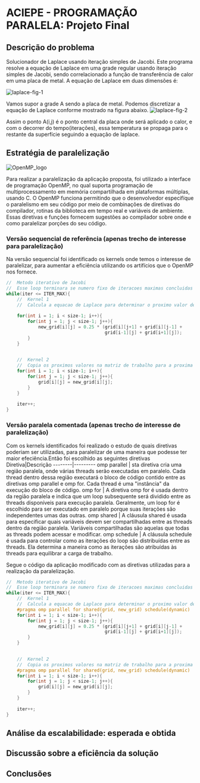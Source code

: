 # ACIEPE - PROGRAMAÇÃO PARALELA: Projeto Final

## Descrição do problema
Solucionador de Laplace usando iteração simples de Jacobi. Este programa resolve a equação de Laplace em uma grade regular usando iteração simples de Jacobi, sendo correlacionado a função de transferência de calor em uma placa de metal. A equação de Laplace em duas dimensões é:

![laplace-fig-1](https://github.com/Hugo-Souza/aciepe_pp_projfinal/assets/54536160/39653ad6-72f8-43c6-af85-b5a1a9b66977)

Vamos supor a grade A sendo a placa de metal. Podemos discretizar a equação de Laplace conforme mostrado na figura abaixo.
![laplace-fig-2](https://github.com/Hugo-Souza/aciepe_pp_projfinal/assets/54536160/c2d3cb22-b89c-4fef-87b6-095fe8765893)

Assim o ponto A(i,j) é o ponto central da placa onde será aplicado o calor, e com o decorrer do tempo(iterações), essa temperatura se propaga para o restante da superfície seguindo a equação de laplace.
## Estratégia de paralelização
![OpenMP_logo](https://github.com/Hugo-Souza/aciepe_pp_projfinal/assets/54536160/7db7d67d-0252-40b3-9a55-ad97494af435)

Para realizar a paralelização da aplicação proposta, foi utilizado a interface de programação OpenMP, no qual suporta programação de multiprocessamento em memória compartilhada em plataformas múltiplas, usando C.
O OpenMP funciona permitindo que o desenvolvedor especifíque o paralelismo em seu código por meio de combinações de diretivas do compilador, rotinas da biblioteca em tempo real e variáveis de ambiente. Essas diretivas e funções fornecem sugestões ao compilador sobre onde e como paralelizar porções do seu código.

### Versão sequencial de referência (apenas trecho de interesse para paralelização)
Na versão sequencial foi identificado os kernels onde temos o interesse de paralelizar, para aumentar a eficiência utilizando os artifícios que o OpenMP nos fornece. 
```c
//  Metodo iterativo de Jacobi
//  Esse loop terminara se numero fixo de iteracoes maximas concluidas
while(iter <= ITER_MAX){
    //  Kernel 1
    //  Calcula a equacao de Laplace para determinar o proximo valor de cada celula da grade
    
    for(int i = 1; i < size-1; i++){
        for(int j = 1; j < size-1; j++){
            new_grid[i][j] = 0.25 * (grid[i][j+1] + grid[i][j-1] +
                                     grid[i-1][j] + grid[i+1][j]);
        }
    }

    
    //  Kernel 2
    //  Copia os proximos valores na matriz de trabalho para a proxima iteracao
    for(int i = 1; i < size-1; i++){
        for(int j = 1; j < size-1; j++){
            grid[i][j] = new_grid[i][j];
        }
    }
        
    iter++;
}
```

### Versão paralela comentada (apenas trecho de interesse de paralelização)
Com os kernels identificados foi realizado o estudo de quais diretivas poderiam ser utilizadas, para paralelizar de uma maneira que podesse ter maior efeciência.Então foi escolhido as seguintes diretivas 
Diretiva|Descrição
--------|---------
omp parallel | sta diretiva cria uma região paralela, onde várias threads serão executadas em paralelo. Cada thread dentro dessa região executará o bloco de código contido entre as diretivas omp parallel e omp for. Cada thread é uma "instância" da execução do bloco de código.
omp for | A diretiva omp for é usada dentro da região paralela e indica que um loop subsequente será dividido entre as threads disponíveis para execução paralela. Geralmente, um loop for é escolhido para ser executado em paralelo porque suas iterações são independentes umas das outras.
omp shared | A cláusula shared é usada para especificar quais variáveis devem ser compartilhadas entre as threads dentro da região paralela. Variáveis compartilhadas são aquelas que todas as threads podem acessar e modificar.
omp schedule | A cláusula schedule é usada para controlar como as iterações do loop são distribuídas entre as threads. Ela determina a maneira como as iterações são atribuídas às threads para equilibrar a carga de trabalho.

Segue o código da aplicação modificado com as diretivas utilizadas para a realização da paralelização. 
```c
//  Metodo iterativo de Jacobi
//  Esse loop terminara se numero fixo de iteracoes maximas concluidas
while(iter <= ITER_MAX){
    //  Kernel 1
    //  Calcula a equacao de Laplace para determinar o proximo valor de cada celula da grade
    #pragma omp parallel for shared(grid, new_grid) schedule(dynamic)
    for(int i = 1; i < size-1; i++){
        for(int j = 1; j < size-1; j++){
            new_grid[i][j] = 0.25 * (grid[i][j+1] + grid[i][j-1] +
                                     grid[i-1][j] + grid[i+1][j]);
        }
    }

    
    //  Kernel 2
    //  Copia os proximos valores na matriz de trabalho para a proxima iteracao
    #pragma omp parallel for shared(grid, new_grid) schedule(dynamic)
    for(int i = 1; i < size-1; i++){
        for(int j = 1; j < size-1; j++){
            grid[i][j] = new_grid[i][j];
        }
    }
        
    iter++;
}
```


## Análise da escalabilidade: esperada e obtida

## Discussão sobre a eficiência da solução

## Conclusões




